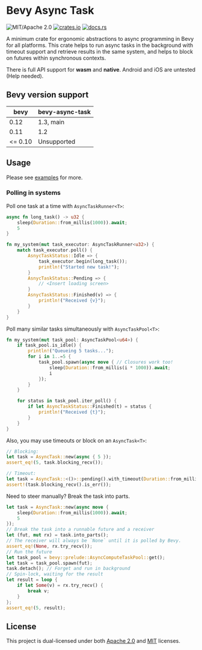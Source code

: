 # Bevy Async Task

![MIT/Apache 2.0](https://img.shields.io/badge/license-MIT%2FApache-blue.svg)
[![crates.io](https://img.shields.io/crates/v/bevy-async-task.svg)](https://crates.io/crates/bevy-async-task)
[![docs.rs](https://img.shields.io/docsrs/bevy-async-task)](https://docs.rs/bevy-async-task)

A minimum crate for ergonomic abstractions to async programming in Bevy for all platforms. This crate helps to run async tasks in the background with timeout support and retrieve results in the same system, and helps to block on futures within synchronous contexts.

There is full API support for **wasm** and **native**. Android and iOS are untested (Help needed).

## Bevy version support

|bevy|bevy-async-task|
|---|---|
|0.12|1.3, main|
|0.11|1.2|
|<= 0.10|Unsupported|

## Usage

Please see [examples](examples/) for more.

### Polling in systems

Poll one task at a time with `AsyncTaskRunner<T>`:

```rust
async fn long_task() -> u32 {
    sleep(Duration::from_millis(1000)).await;
    5
}

fn my_system(mut task_executor: AsyncTaskRunner<u32>) {
    match task_executor.poll() {
        AsnycTaskStatus::Idle => {
            task_executor.begin(long_task());
            println!("Started new task!");
        }
        AsnycTaskStatus::Pending => {
            // <Insert loading screen>
        }
        AsnycTaskStatus::Finished(v) => {
            println!("Received {v}");
        }
    }
}
```

Poll many similar tasks simultaneously with `AsyncTaskPool<T>`:

```rust
fn my_system(mut task_pool: AsyncTaskPool<u64>) {
    if task_pool.is_idle() {
        println!("Queueing 5 tasks...");
        for i in 1..=5 {
            task_pool.spawn(async move { // Closures work too!
                sleep(Duration::from_millis(i * 1000)).await;
                i
            });
        }
    }

    for status in task_pool.iter_poll() {
        if let AsyncTaskStatus::Finished(t) = status {
            println!("Received {t}");
        }
    }
}
```

Also, you may use timeouts or block on an `AsyncTask<T>`:

```rust
// Blocking:
let task = AsyncTask::new(async { 5 });
assert_eq!(5, task.blocking_recv());

// Timeout:
let task = AsyncTask::<()>::pending().with_timeout(Duration::from_millis(10));
assert!(task.blocking_recv().is_err());
```

Need to steer manually? Break the task into parts.

```rust
let task = AsyncTask::new(async move {
    sleep(Duration::from_millis(1000)).await;
    5
});
// Break the task into a runnable future and a receiver
let (fut, mut rx) = task.into_parts();
// The receiver will always be `None` until it is polled by Bevy.
assert_eq!(None, rx.try_recv());
// Run the future
let task_pool = bevy::prelude::AsyncComputeTaskPool::get();
let task = task_pool.spawn(fut);
task.detach(); // Forget and run in background
// Spin-lock, waiting for the result
let result = loop {
    if let Some(v) = rx.try_recv() {
        break v;
    }
};
assert_eq!(5, result);
```

## License

This project is dual-licensed under both [Apache 2.0](LICENSE-APACHE) and [MIT](LICENSE-MIT) licenses.
